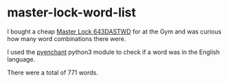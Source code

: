 # master-lock-word-list

I bought a cheap [Master Lock 643DASTWD](https://www.masterlock.com/products/product/643DASTWD) for at the Gym and was curious how many word combinations there were.

I used the [pyenchant](https://pypi.org/project/pyenchant/) python3 module to check if a word was in the English language.

There were a total of 771 words.
